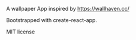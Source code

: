 A wallpaper App inspired by https://wallhaven.cc/

Bootstrapped with create-react-app.

MIT license
